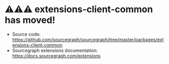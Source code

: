 # ⚠⚠⚠ extensions-client-common has moved!

- Source code: https://github.com/sourcegraph/sourcegraph/tree/master/packages/extensions-client-common
- Sourcegraph extensions documentation: https://docs.sourcegraph.com/extensions
